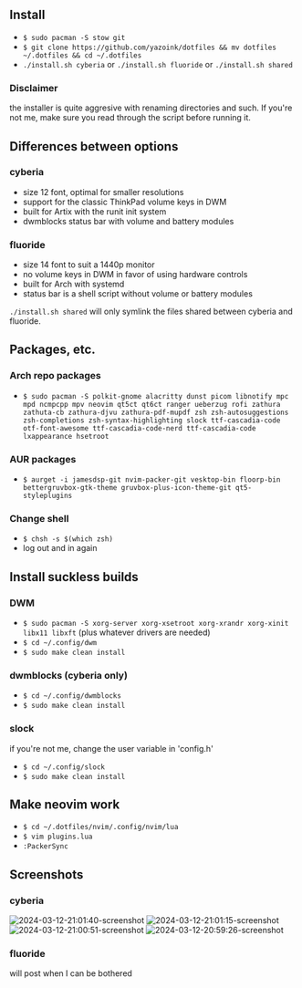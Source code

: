 ## Install
- `$ sudo pacman -S stow git`
- `$ git clone https://github.com/yazoink/dotfiles && mv dotfiles ~/.dotfiles && cd ~/.dotfiles`
- `./install.sh cyberia` or `./install.sh fluoride` or `./install.sh shared`

### Disclaimer
the installer is quite aggresive with renaming directories and such. If you're not me, make sure you read through the script before running it.

## Differences between options
### cyberia
- size 12 font, optimal for smaller resolutions
- support for the classic ThinkPad volume keys in DWM
- built for Artix with the runit init system
- dwmblocks status bar with volume and battery modules

### fluoride
- size 14 font to suit a 1440p monitor
- no volume keys in DWM in favor of using hardware controls
- built for Arch with systemd
- status bar is a shell script without volume or battery modules

`./install.sh shared` will only symlink the files shared between cyberia and fluoride.

## Packages, etc.
### Arch repo packages
- `$ sudo pacman -S polkit-gnome alacritty dunst picom libnotify mpc mpd ncmpcpp mpv neovim qt5ct qt6ct ranger ueberzug rofi zathura zathuta-cb zathura-djvu zathura-pdf-mupdf zsh zsh-autosuggestions zsh-completions zsh-syntax-highlighting slock ttf-cascadia-code otf-font-awesome ttf-cascadia-code-nerd ttf-cascadia-code lxappearance hsetroot`

### AUR packages
- `$ aurget -i jamesdsp-git nvim-packer-git vesktop-bin floorp-bin bettergruvbox-gtk-theme gruvbox-plus-icon-theme-git qt5-styleplugins`

### Change shell
- `$ chsh -s $(which zsh)`
- log out and in again

## Install suckless builds
### DWM
- `$ sudo pacman -S xorg-server xorg-xsetroot xorg-xrandr xorg-xinit libx11 libxft` (plus whatever drivers are needed)
- `$ cd ~/.config/dwm`
- `$ sudo make clean install`

### dwmblocks \(cyberia only\)
- `$ cd ~/.config/dwmblocks`
- `$ sudo make clean install`

### slock
if you're not me, change the user variable in 'config.h'
- `$ cd ~/.config/slock`
- `$ sudo make clean install`

## Make neovim work
- `$ cd ~/.dotfiles/nvim/.config/nvim/lua`
- `$ vim plugins.lua`
- `:PackerSync`

## Screenshots
### cyberia
![2024-03-12-21:01:40-screenshot](https://github.com/yazoink/dotfiles/assets/98802603/a12b5a0a-2fe3-4959-a784-4f1783664c6b)
![2024-03-12-21:01:15-screenshot](https://github.com/yazoink/dotfiles/assets/98802603/c23f213f-a5fa-46bc-9dd7-368c1be1b2d2)
![2024-03-12-21:00:51-screenshot](https://github.com/yazoink/dotfiles/assets/98802603/ef9e7ac6-0cb4-4f7b-ab73-d900270b899a)
![2024-03-12-20:59:26-screenshot](https://github.com/yazoink/dotfiles/assets/98802603/7241f647-97b7-4e0e-bb6a-afcc5dfe2f48)
### fluoride
will post when I can be bothered
